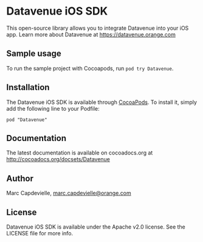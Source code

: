 # Datavenue iOS SDK

This open-source library allows you to integrate Datavenue into your iOS app.
Learn more about Datavenue at https://datavenue.orange.com

## Sample usage

To run the sample project with Cocoapods, run `pod try Datavenue`.

## Installation

The Datavenue iOS SDK is available through [CocoaPods](http://cocoapods.org).
To install it, simply add the following line to your Podfile:

    pod "Datavenue"

## Documentation

The latest documentation is available on cocoadocs.org at http://cocoadocs.org/docsets/Datavenue

## Author

Marc Capdevielle, marc.capdevielle@orange.com

## License

Datavenue iOS SDK is available under the Apache v2.0 license. See the LICENSE file for more info.
